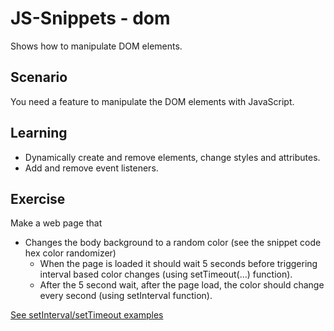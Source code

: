 # JS-Snippets - dom
Shows how to manipulate DOM elements.

## Scenario
You need a feature to manipulate the DOM elements with JavaScript.

## Learning
- Dynamically create and remove elements, change styles and attributes.
- Add and remove event listeners.

## Exercise
Make a web page that 
- Changes the body background to a random color (see the snippet code hex color randomizer)
    - When the page is loaded it should wait 5 seconds before triggering interval based color changes (using setTimeout(...) function).
    -  After the 5 second wait, after the page load, the color should change every second (using setInterval function).
    
[See setInterval/setTimeout examples](https://javascript.info/settimeout-setinterval)
